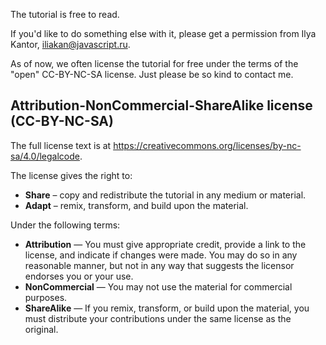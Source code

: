 
The tutorial is free to read.

If you'd like to do something else with it, please get a permission from Ilya Kantor, iliakan@javascript.ru.

As of now, we often license the tutorial for free under the terms of the "open" CC-BY-NC-SA license. Just please be so kind to contact me.

## Attribution-NonCommercial-ShareAlike license (CC-BY-NC-SA)

The full license text is at <https://creativecommons.org/licenses/by-nc-sa/4.0/legalcode>.

The license gives the right to:
- **Share** – copy and redistribute the tutorial in any medium or material.
- **Adapt** – remix, transform, and build upon the material.

Under the following terms:

- **Attribution** — You must give appropriate credit, provide a link to the license, and indicate if changes were made. You may do so in any reasonable manner, but not in any way that suggests the licensor endorses you or your use.
- **NonCommercial** — You may not use the material for commercial purposes.
- **ShareAlike** — If you remix, transform, or build upon the material, you must distribute your contributions under the same license as the original.
